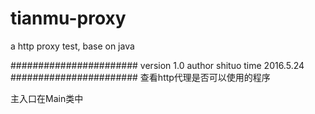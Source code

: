# tianmu-proxy
a http proxy test, base on java


#######################
version 1.0
author shituo
time 2016.5.24
#######################
查看http代理是否可以使用的程序

主入口在Main类中